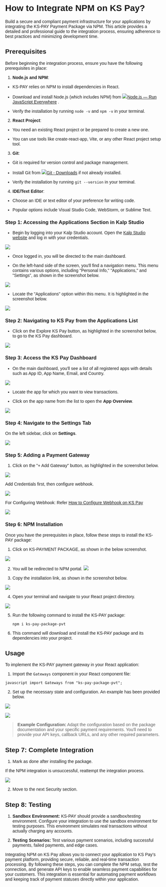 <style>  body { font-family: "Source Sans 3", sans-serif!important; }</style>
<link href="https://fonts.googleapis.com/css2?family=Source+Sans+3:ital,wght@0,200..900;1,200..900&display=swap" rel="stylesheet">    
<link rel="stylesheet" href="https://fonts.googleapis.com/icon?family=Material+Icons">

# **How to Integrate NPM on KS Pay?**

Build a secure and compliant payment infrastructure for your applications by integrating the KS-PAY Payment Package via NPM. This article provides a detailed and professional guide to the integration process, ensuring adherence to best practices and minimizing development time.

## Prerequisites

Before beginning the integration process, ensure you have the following prerequisites in place:

1.  **Node.js and NPM**:
    

-   KS-PAY relies on NPM to install dependencies in React.
    
-   Download and install Node.js (which includes NPM) from [![](https://nodejs.org/static/images/favicons/favicon.png)Node.js — Run JavaScript Everywhere](https://nodejs.org/en) .
    
-   Verify the installation by running `node -v` and `npm -v` in your terminal.
    

2.  **React Project**:
    

-   You need an existing React project or be prepared to create a new one.
    
-   You can use tools like create-react-app, Vite, or any other React project setup tool.
    

3.  **Git**:
    

-   Git is required for version control and package management.
    
-   Install Git from [![](https://git-scm.com/favicon.ico)Git - Downloads](https://git-scm.com/downloads) if not already installed.
    
-   Verify the installation by running `git --version` in your terminal.
    

4.  **IDE/Text Editor**:
    

-   Choose an IDE or text editor of your preference for writing code.
    
-   Popular options include Visual Studio Code, WebStorm, or Sublime Text.
    

### **Step 1: Accessing the Applications Section in Kalp Studio**

-   Begin by logging into your Kalp Studio account. Open the [Kalp Studio website](https://accounts.kalp.studio/login?redirect_url=https://console.kalp.studio "https://accounts.kalp.studio/login?redirect_url=https://console.kalp.studio") and log in with your credentials.
    

![](https://doc-images-kalp-studio.s3.ap-south-1.amazonaws.com/Audit+2/New+folder/inpm1.png)

-   Once logged in, you will be directed to the main dashboard.
    
-   On the left-hand side of the screen, you'll find a navigation menu. This menu contains various options, including "Personal Info," "Applications," and "Settings”, as shown in the screenshot below.
    

![](https://doc-images-kalp-studio.s3.ap-south-1.amazonaws.com/Audit+2/New+folder/inpm2.png)

-   Locate the "Applications" option within this menu. It is highlighted in the screenshot below.
    

![](https://doc-images-kalp-studio.s3.ap-south-1.amazonaws.com/Audit+2/New+folder/inpm3.png)

### **Step 2: Navigating to KS Pay from the Applications List**

-   Click on the Explore KS Pay button, as highlighted in the screenshot below, to go to the KS Pay dashboard.
    

![](https://doc-images-kalp-studio.s3.ap-south-1.amazonaws.com/Audit+2/New+folder/inpm4.png)

### **Step 3: Access the KS Pay Dashboard**

-   On the main dashboard, you'll see a list of all registered apps with details such as App ID, App Name, Email, and Country.
    

![](https://doc-images-kalp-studio.s3.ap-south-1.amazonaws.com/Audit+2/New+folder/inpm5.png)

- Locate the app for which you want to view transactions. 

- Click on the app name from the list to open the **App Overview**.
    
![](https://doc-images-kalp-studio.s3.ap-south-1.amazonaws.com/Audit+2/configwebhook/wh6.png)
    

### **Step 4: Navigate to the Settings Tab**

On the left sidebar, click on **Settings**.

![](https://doc-images-kalp-studio.s3.ap-south-1.amazonaws.com/Audit+2/configwebhook/wh7.png)
    

### **Step 5: Adding a Payment Gateway**


1.  Click on the "+ Add Gateway" button, as highlighted in the screenshot below.

![](https://doc-images-kalp-studio.s3.ap-south-1.amazonaws.com/Audit+2/New+folder/inpm6.png) 

Add Credentials first, then configure webhook.

![](https://doc-images-kalp-studio.s3.ap-south-1.amazonaws.com/Audit+2/New+folder/inpm7.png)

For Configuring Webhook: Refer [How to Configure Webhook on KS Pay](https://docs.kalp.studio/Products/KS-Pay/How-to-Configure-Webhook-on-KS-Pay/)

![](https://doc-images-kalp-studio.s3.ap-south-1.amazonaws.com/Audit+2/New+folder/inpm8.png)

### **Step 6: NPM Installation**

Once you have the prerequisites in place, follow these steps to install the KS-PAY package:

1. Click on KS-PAYMENT PACKAGE, as shown in the below screenshot.

![](https://doc-images-kalp-studio.s3.ap-south-1.amazonaws.com/Audit+2/New+folder/inpm9.png)

2. You will be redirected to NPM portal.
![](https://doc-images-kalp-studio.s3.ap-south-1.amazonaws.com/Audit+2/New+folder/inpm10.png)

3. Copy the installation link, as shown in the screenshot below.

![](https://doc-images-kalp-studio.s3.ap-south-1.amazonaws.com/Audit+2/New+folder/inpm11.png)

4.  Open your terminal and navigate to your React project directory.

![](https://doc-images-kalp-studio.s3.ap-south-1.amazonaws.com/Audit+2/New+folder/inpm12.png)

5.  Run the following command to install the KS-PAY package:
    
    `npm i ks-pay-package-pvt`
    
6.  This command will download and install the KS-PAY package and its dependencies into your project.
    

## **Usage**

To implement the KS-PAY payment gateway in your React application:

1.  Import the `Gateways` component in your React component file:
    

`javascript import Gateways from "ks-pay-package-pvt";`

2.  Set up the necessary state and configuration. An example has been provided below.
    

![](https://doc-images-kalp-studio.s3.ap-south-1.amazonaws.com/Audit+2/New+folder/inpm13.png)

![](https://doc-images-kalp-studio.s3.ap-south-1.amazonaws.com/Audit+2/New+folder/inpm14.png)

> **Example Configuration:** Adapt the configuration based on the package documentation and your specific payment requirements. You'll need to provide your API keys, callback URLs, and any other required parameters.
    

## **Step 7: Complete Integration**

1.  Mark as done after installing the package.
    

If the NPM integration is unsuccessful, reattempt the integration process.

![](https://doc-images-kalp-studio.s3.ap-south-1.amazonaws.com/Audit+2/New+folder/inpm15.png)

2.  Move to the next Security section.
    

## **Step 8: Testing**

1.  **Sandbox Environment:** KS-PAY should provide a sandbox/testing environment. Configure your integration to use the sandbox environment for testing purposes. This environment simulates real transactions without actually charging any accounts.
    
2.  **Testing Scenarios:** Test various payment scenarios, including successful payments, failed payments, and edge cases.
    

Integrating NPM on KS Pay allows you to connect your application to KS Pay’s payment platform, providing secure, reliable, and real-time transaction processing. By following these steps, you can complete the NPM setup, test the connection, and generate API keys to enable seamless payment capabilities for your customers. This integration is essential for automating payment workflows and keeping track of payment statuses directly within your application.